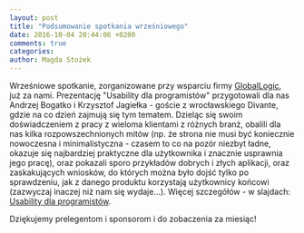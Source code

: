```yaml
---
layout: post
title: "Podsumowanie spotkania wrześniowego"
date: 2016-10-04 20:44:06 +0200
comments: true
categories: 
author: Magda Stożek
---
```

Wrześniowe spotkanie, zorganizowane przy wsparciu firmy <a href="https://www.globallogic.com/pl/" target="_blank">GlobalLogic</a>, już za nami. Prezentację "Usability dla programistów" przygotowali dla nas Andrzej Bogatko i Krzysztof Jagiełka - goście z wrocławskiego Divante, gdzie na co dzień zajmują się tym tematem. Dzieląc się swoim doświadczeniem z pracy z wieloma klientami z różnych branż, obalili dla nas kilka rozpowszechnionych mitów (np. że strona nie musi być koniecznie nowoczesna i minimalistyczna - czasem to co na pozór niezbyt ładne, okazuje się najbardziej praktyczne dla użytkownika i znacznie usprawnia jego pracę), oraz pokazali sporo przykładów dobrych i złych aplikacji, oraz zaskakujących wniosków, do których można było dojść tylko po sprawdzeniu, jak z danego produktu korzystają użytkownicy końcowi (zazwyczaj inaczej niż nam się wydaje...). Więcej szczegółów - w slajdach: <a href="/files/Usability.pdf" target="_blank">Usability dla programistów</a>.

Dziękujemy prelegentom i sponsorom i do zobaczenia za miesiąc!
